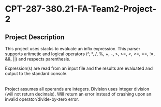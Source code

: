 
# CPT-287-380.21-FA-Team2-Project-2
## Project Description
This project uses stacks to evaluate an infix expression. This parser supports aritmetic and logical operators (^, *, /, %, +, -, >, >=, <, <=, ==, !=, &&, ||) and respects parenthesis.

Expression(s) are read from an input file and the results are evaluated and output to the standard console.    
   
   
   
Project assumes all operands are integers. Division uses integer division (will not return decimals). Will return an error instead of crashing upon an invalid operator/divide-by-zero error.
